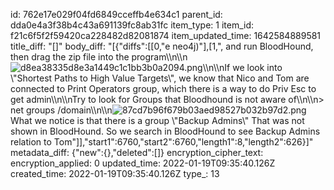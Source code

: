 id: 762e17e029f04fd6849cceffb4e634c1
parent_id: dda0e4a3f38b4c43a691139fc8ab31fc
item_type: 1
item_id: f21c6f5f2f59420ca228482d82081874
item_updated_time: 1642584889581
title_diff: "[]"
body_diff: "[{\"diffs\":[[0,\"e neo4j)\"],[1,\", and run BloodHound, then drag the zip file into the program\\\n\\\n![d8ea38335d8e3a1449c1c1bb3b0a2094.png](:/c018a408cb69452888111152a8913d01)\\\n\\\nIf we look into \\\"Shortest Paths to High Value Targets\\\", we know that Nico and Tom are connected to Print Operators group, which there is a way to do Priv Esc to get admin\\\n\\\nTry to look for Groups that Bloodhound is not aware of\\\n\\\n> net groups /domain\\\n\\\n![87cd7b96f679b03aed98527b032b97d2.png](:/0c697e25d80746ee963c2e83b726b5fd)What we notice is that there is a group \\\"Backup Admins\\\" That was not shown in BloodHound. So we search in BloodHound to see Backup Admins relation to Tom\"]],\"start1\":6760,\"start2\":6760,\"length1\":8,\"length2\":626}]"
metadata_diff: {"new":{},"deleted":[]}
encryption_cipher_text: 
encryption_applied: 0
updated_time: 2022-01-19T09:35:40.126Z
created_time: 2022-01-19T09:35:40.126Z
type_: 13